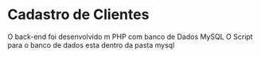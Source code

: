 # Cadastro de Clientes

O back-end foi desenvolvido m PHP com banco de Dados MySQL
O Script para o banco de dados esta dentro da pasta mysql
